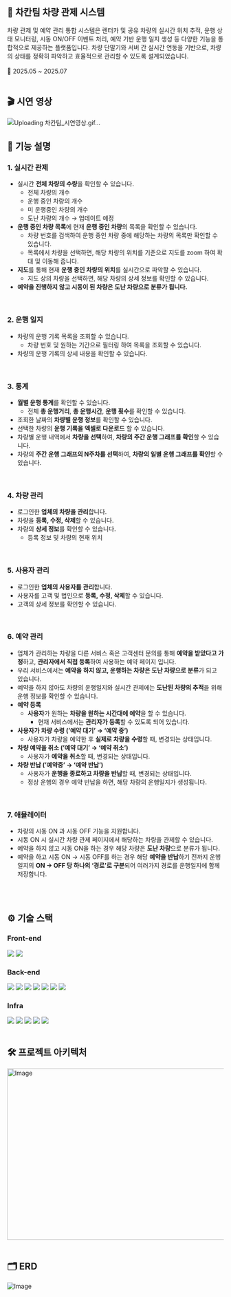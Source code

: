 ## 🚗 차칸팀 차량 관제 시스템
차량 관제 및 예약 관리 통합 시스템은 렌터카 및 공유 차량의 실시간 위치 추적, 운행 상태 모니터링, 시동 ON/OFF 이벤트 처리, 예약 기반 운행 일지 생성 등 다양한 기능을 통합적으로 제공하는 플랫폼입니다. 
차량 단말기와 서버 간 실시간 연동을 기반으로, 차량의 상태를 정확히 파악하고 효율적으로 관리할 수 있도록 설계되었습니다.
<br />
<br />
📆 2025.05 ~ 2025.07
<br />
<br />
## 🎬 시연 영상
![Uploading 차칸팀_시연영상.gif…]()

## 🚀 기능 설명
### 1. 실시간 관제

- 실시간 **전체 차량의 수량**을 확인할 수 있습니다.
    - 전체 차량의 개수
    - 운행 중인 차량의 개수
    - 미 운행중인 차량의 개수
    - 도난 차량의 개수 → 업데이트 예정
- **운행 중인 차량 목록**에 현재 **운행 중인 차량**의 목록을 확인할 수 있습니다.
    - 차량 번호를 검색하여 운행 중인 차량 중에 해당하는 차량의 목록만 확인할 수 있습니다.
    - 목록에서 차량을 선택하면, 해당 차량의 위치를 기준으로 지도를 zoom 하여 확대 및 이동해 줍니다.
- **지도**를 통해 현재 **운행 중인 차량의 위치**를 실시간으로 파악할 수 있습니다.
    - 지도 상의 차량을 선택하면, 해당 차량의 상세 정보를 확인할 수 있습니다.
- **예약을 진행하지 않고 시동이 된 차량은 도난 차량으로 분류가 됩니다.**
<br />

### 2. 운행 일지

- 차량의 운행 기록 목록을 조회할 수 있습니다.
    - 차량 번호 및 원하는 기간으로 필터링 하여 목록을 조회할 수 있습니다.
- 차량의 운행 기록의 상세 내용을 확인할 수 있습니다.
<br />

### 3. 통계

- **월별 운행 통계**를 확인할 수 있습니다.
    - 전체 **총 운행거리**, **총 운행시간**, **운행 횟수**를 확인할 수 있습니다.
- 조회한 날짜의 **차량별 운행 정보**를 확인할 수 있습니다.
- 선택한 차량의 **운행 기록을 엑셀로 다운로드** 할 수 있습니다.
- 차량별 운행 내역에서 **차량을 선택**하여, **차량의 주간 운행 그래프를 확인**할 수 있습니다.
- 차량의 **주간 운행 그래프의 N주차를 선택**하여, **차량의 일별 운행 그래프를 확인**할 수 있습니다.
<br />

### 4. 차량 관리

- 로그인한 **업체의 차량을 관리**합니다.
- 차량을 **등록, 수정, 삭제**할 수 있습니다.
- 차량의 **상세 정보**를 확인할 수 있습니다.
    - 등록 정보 및 차량의 현재 위치
<br />

### 5. 사용자 관리

- 로그인한 **업체의 사용자를 관리**합니다.
- 사용자를 고객 및 법인으로 **등록, 수정, 삭제**할 수 있습니다.
- 고객의 상세 정보를 확인할 수 있습니다.
<br />

### 6. 예약 관리

- 업체가 관리하는 차량을 다른 서비스 혹은 고객센터 문의를 통해 **예약을 받았다고 가정**하고, **관리자에서 직접 등록**하여 사용하는 예약 페이지 입니다.
- 우리 서비스에서는 **예약을 하지 않고, 운행하는 차량은 도난 차량으로 분류**가 되고 있습니다.
- 예약을 하지 않아도 차량의 운행일지와 실시간 관제에는 **도난된 차량의 추적**을 위해 운행 정보를 확인할 수 있습니다.
- **예약 등록**
    - **사용자**가 원하는 **차량을 원하는 시간대에 예약**을 할 수 있습니다.
        - 현재 서비스에서는 **관리자가 등록**할 수 있도록 되어 있습니다.
- **사용자가 차량 수령 (’예약 대기’ → ‘예약 중’)**
    - 사용자가 차량을 예약한 후 **실제로 차량을 수령**할 때, 변경되는 상태입니다.
- **차량 예약을 취소 (’예약 대기’ → ‘예약 취소’)**
    - 사용자가 **예약을 취소**할 때, 변경되는 상태입니다.
- **차량 반납 (’예약중’ → ‘예약 반납’)**
    - 사용자가 **운행을 종료하고 차량을 반납**할 때, 변경되는 상태입니다.
    - 정상 운행의 경우 예약 반납을 하면, 해당 차량의 운행일지가 생성됩니다.
<br />

### 7. 애뮬레이터

- 차량의 시동 ON 과 시동 OFF 기능을 지원합니다.
- 시동 ON 시 실시간 차량 관제 페이지에서 해당하는 차량을 관제할 수 있습니다.
- 예약을 하지 않고 시동 ON을 하는 경우 해당 차량은 **도난 차량**으로 분류가 됩니다.
- 예약을 하고 시동 ON → 시동 OFF를 하는 경우 해당 **예약을 반납**하기 전까지 운행일지의 **ON → OFF 당 하나의 ‘경로’로 구분**되어 여러가지 경로를 운행일지에 함께 저장합니다.
<br />
<br />

## ⚙ 기술 스택
### Front-end
<img src="https://img.shields.io/badge/React-61DAFB?style=for-the-badge&logo=React&logoColor=white"> <img src="https://img.shields.io/badge/AWS%20Amplify-FEDB00?style=for-the-badge&logo=awsamplify&logoColor=black">
<br />

### Back-end
<img src="https://img.shields.io/badge/java-007396?style=for-the-badge&logo=OpenJDK&logoColor=white"> <img src="https://img.shields.io/badge/springboot-6DB33F?style=for-the-badge&logo=springboot&logoColor=white"> <img src="https://img.shields.io/badge/Hibernate-59666C?style=for-the-badge&logo=Hibernate&logoColor=white"> <img src="https://img.shields.io/badge/MySQL-4479A1?style=for-the-badge&logo=MySQL&logoColor=white"> <img src="https://img.shields.io/badge/RabbitMQ-FF6600?style=for-the-badge&logo=RabbitMQ&logoColor=white"> <img src="https://img.shields.io/badge/Prometheus-E6522C?style=for-the-badge&logo=Prometheus&logoColor=white"> <img src="https://img.shields.io/badge/grafana-%23F46800.svg?style=for-the-badge&logo=grafana&logoColor=white">
<br />

### Infra
<img src="https://img.shields.io/badge/docker-%230db7ed.svg?style=for-the-badge&logo=docker&logoColor=white"> <img src="https://img.shields.io/badge/AWS%20EC2-FF9900?style=for-the-badge&logo=AWS%20EC2&logoColor=white"> <img src="https://img.shields.io/badge/AWS%20ECR-FF9900?style=for-the-badge&logo=AWSaws&logoColor=white">
<img src="https://img.shields.io/badge/AWS%20ECS-FF9900?style=for-the-badge&logo=AWSaws&logoColor=white">
<img src="https://img.shields.io/badge/AWS%20CloudWatch-FF4F8B?style=for-the-badge&logo=AWSaws&logoColor=white">
<br />
<br />

## 🛠️ 프로젝트 아키텍처
<img width="640" height="399" alt="Image" src="https://github.com/user-attachments/assets/3aa93c11-107f-4844-b680-a8f4fe718faf" />
<br />
<br />

## 🗂️ ERD
![Image](https://github.com/user-attachments/assets/5f64fd24-d4c1-419e-84ff-bf2f5fbd50ad)
